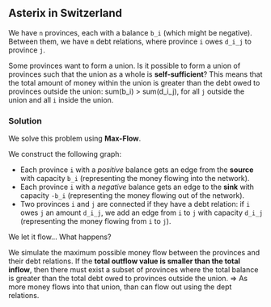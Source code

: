 ## Asterix in Switzerland

We have `n` provinces, each with a balance `b_i` (which might be negative). Between them, we have `m` debt relations, where province `i` owes `d_i_j` to province `j`.  

Some provinces want to form a union. Is it possible to form a union of provinces such that the union as a whole is **self-sufficient**? This means that the total amount of money within the union is greater than the debt owed to provinces outside the union: sum(b_i) > sum(d_i_j), for all `j` outside the union and all `i` inside the union.

### Solution

We solve this problem using **Max-Flow**.

We construct the following graph:

- Each province `i` with a *positive* balance gets an edge from the **source** with capacity `b_i` (representing the money flowing into the network).
- Each province `i` with a *negative* balance gets an edge to the **sink** with capacity `-b_i` (representing the money flowing out of the network).
- Two provinces `i` and `j` are connected if they have a debt relation: if `i` owes `j` an amount `d_i_j`, we add an edge from `i` to `j` with capacity `d_i_j` (representing the money flowing from `i` to `j`).

We let it flow... What happens?

We simulate the maximum possible money flow between the provinces and their debt relations. If the **total outflow value is smaller than the total inflow**, then there must exist a subset of provinces where the total balance is greater than the total debt owed to provinces outside the union. => As more money flows into that union, than can flow out using the dept relations.
